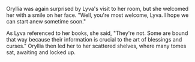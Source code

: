 Oryllia was again surprised by Lyva's visit to her room, but she welcomed her with a smile on her face. "Well, you're most welcome, Lyva. I hope we can start anew sometime soon."

As Lyva referenced to her books, she said, "They're not. Some are bound that way because their information is crucial to the art of blessings and curses." Oryllia then led her to her scattered shelves, where many tomes sat, awaiting and locked up.
